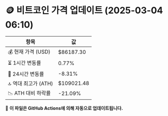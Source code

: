 # 🪙 비트코인 가격 업데이트 (2025-03-04 06:10)

| 항목                | 값 |
|--------------------|----------------|
| 💰 현재 가격 (USD) | $86187.30 |
| ⏳ 1시간 변동률    | 0.77% |
| 📆 24시간 변동률   | -8.31% |
| 🔝 역대 최고가 (ATH) | $109021.48 |
| 📉 ATH 대비 하락률 | -21.09% |

🔄 **이 파일은 GitHub Actions에 의해 자동으로 업데이트됩니다.**
